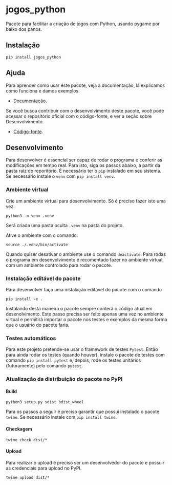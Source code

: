 # jogos_python

Pacote para facilitar a criação de jogos com Python, usando pygame por baixo dos panos.

## Instalação

```
pip install jogos_python
```

## Ajuda

Para aprender como usar este pacote, veja a documentação, lá explicamos como funciona e damos exemplos.

* [Documentação](https://jogos-python.readthedocs.io).

Se você busca contribuir com o desenvolvimento deste pacote, você pode acessar o repositório oficial com o código-fonte, e ver a seção sobre Desenvolvimento.

* [Código-fonte](https://gitlab.com/LIpE-UFRJ/jogos-python).

## Desenvolvimento

Para desenvolver é essencial ser capaz de rodar o programa e conferir as modificações em tempo real. Para isto, siga os passos abaixo, a partir da pasta raiz do reporitório. É necessário ter o `pip` instalado em seu sistema. Se necessário instale o `venv` com `pip install venv`.

### Ambiente virtual

Crie um ambiente virtual para desenvolvimento. Só é preciso fazer isto uma vez.

```
python3 -m venv .venv
```

Será criada uma pasta oculta `.venv` na pasta do projeto.

Ative o ambiente com o comando:

```
source ./.venv/bin/activate
```

Quando quiser desativar o ambiente use o comando `deactivate`. Para rodas o programa em desenvolvimento é recomentado fazer no ambiente virtual, com um ambiente controlado para rodar o pacote.

### Instalação editável do pacote
Para desenvolver faça uma instalação editável do pacote com o comando

```
pip install -e .
``` 

Instalando desta maneira o pacote sempre conterá o código atual em desenolvimento. Este passo precisa ser feito apenas uma vez no ambiente virtual e permitirá importar o pacote nos testes e exemplos da mesma forma que o usuário do pacote faria.

### Testes automáticos

Para este projeto pretende-se usar o framework de testes `Pytest`. Então para ainda rodar os testes (quando houver), instale o pacote de testes com comando `pip install pytest` e, depois, rode os testes unitários  (futuramente) pelo comando `pytest`.

### Atualização da distribuição do pacote no PyPI

#### Build

```
python3 setup.py sdist bdist_wheel
```

Para os passos a seguir é preciso garantir que possui instalado o pacote `twine`. Se necessário instale com `pip install twine`.

#### Checkagem

```
twine check dist/*
```

#### Upload

Para realizar o upload é preciso ser um desenvolvedor do pacote e possuir as credenciais para upload no PyPI.

```
twine upload dist/*
```